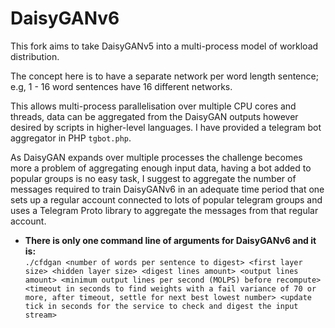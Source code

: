 # DaisyGANv6
This fork aims to take DaisyGANv5 into a multi-process model of workload distribution.

The concept here is to have a separate network per word length sentence; e.g, 1 - 16 word sentences have 16 different networks.

This allows multi-process parallelisation over multiple CPU cores and threads, data can be aggregated from the DaisyGAN outputs however desired by scripts in higher-level languages. I have provided a telegram bot aggregator in PHP `tgbot.php`.

As DaisyGAN expands over multiple processes the challenge becomes more a problem of aggregating enough input data, having a bot added to popular groups is no easy task, I suggest to aggregate the number of messages required to train DaisyGANv6 in an adequate time period that one sets up a regular account connected to lots of popular telegram groups and uses a Telegram Proto library to aggregate the messages from that regular account.

- **There is only one command line of arguments for DaisyGANv6 and it is:**<br>
`./cfdgan <number of words per sentence to digest> <first layer size> <hidden layer size> <digest lines amount> <output lines amount> <minimum output lines per second (MOLPS) before recompute> <timeout in seconds to find weights with a fail variance of 70 or more, after timeout, settle for next best lowest number> <update tick in seconds for the service to check and digest the input stream>`
